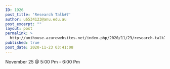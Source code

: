 ```yaml
---
ID: 1926
post_title: 'Research Talk#7'
author: u6534123@anu.edu.au
post_excerpt: ""
layout: post
permalink: >
  http://unihouse.azurewebsites.net/index.php/2020/11/23/research-talk7/
published: true
post_date: 2020-11-23 03:41:08
---
```

<!-- wp:paragraph -->
<p>

November 25 @ 5:00 Pm&nbsp;-&nbsp;6:00 Pm

</p>
<!-- /wp:paragraph -->